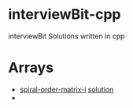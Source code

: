 # interviewBit-cpp
interviewBit Solutions written in cpp


# Arrays
* [spiral-order-matrix-i](https://www.interviewbit.com/problems/spiral-order-matrix-i/) [solution](src/arrays/spiral-order-matrix-i.cpp)
* 
